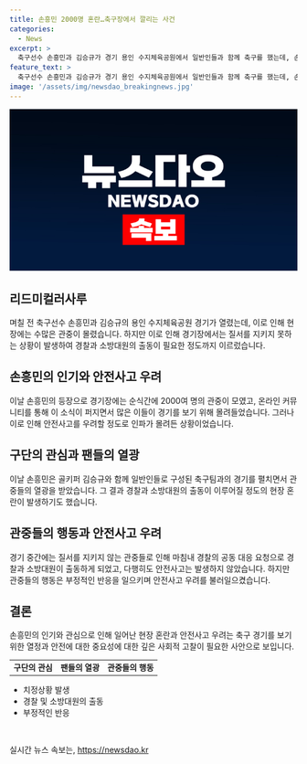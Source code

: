 ```yaml
---
title: 손흥민 2000명 혼란…축구장에서 깔리는 사건
categories:
  - News
excerpt: >
  축구선수 손흥민과 김승규가 경기 용인 수지체육공원에서 일반인들과 함께 축구를 했는데, 손흥민을 보기 위해 수많은 팬들이 몰려들었다. 그러나 경기 중에 손흥민과 관객의 안전을 위협하는 사태가 발생했고, 경찰과 소방당국이 출동했다. 이와 관련한 온라인 커뮤니티에는 혼란과 불안한 상황에 대한 비판과 걱정하는 목소리가 이어졌다. 누리꾼들은 현장의 혼란을 비판하며 질서를 지켜야 한다는 목소리를 냈다. 
feature_text: >
  축구선수 손흥민과 김승규가 경기 용인 수지체육공원에서 일반인들과 함께 축구를 했는데, 손흥민을 보기 위해 수많은 팬들이 몰려들었다. 그러나 경기 중에 손흥민과 관객의 안전을 위협하는 사태가 발생했고, 경찰과 소방당국이 출동했다. 이와 관련한 온라인 커뮤니티에는 혼란과 불안한 상황에 대한 비판과 걱정하는 목소리가 이어졌다. 누리꾼들은 현장의 혼란을 비판하며 질서를 지켜야 한다는 목소리를 냈다. 
image: '/assets/img/newsdao_breakingnews.jpg'
---
```


<p><img src="/assets/img/newsdao_breakingnews.jpg" alt="implanttips 속보" /></p>

<h2 data-ke-size="size26">리드미컬러사루</h2>

<p data-ke-size="size16">며칠 전 축구선수 손흥민과 김승규의 용인 수지체육공원 경기가 열렸는데, 이로 인해 현장에는 수많은 관중이 몰렸습니다. 하지만 이로 인해 경기장에서는 질서를 지키지 못하는 상황이 발생하여 경찰과 소방대원의 출동이 필요한 정도까지 이르렀습니다.</p>

<h2 data-ke-size="size26">손흥민의 인기와 안전사고 우려</h2>

<p data-ke-size="size16">이날 손흥민의 등장으로 경기장에는 순식간에 2000여 명의 관중이 모였고, 온라인 커뮤니티를 통해 이 소식이 퍼지면서 많은 이들이 경기를 보기 위해 몰려들었습니다. 그러나 이로 인해 안전사고를 우려할 정도로 인파가 몰려든 상황이었습니다.</p>

<h2 data-ke-size="size26">구단의 관심과 팬들의 열광</h2>

<p data-ke-size="size16">이날 손흥민은 골키퍼 김승규와 함께 일반인들로 구성된 축구팀과의 경기를 펼치면서 관중들의 열광을 받았습니다. 그 결과 경찰과 소방대원의 출동이 이루어질 정도의 현장 혼란이 발생하기도 했습니다.</p>

<h2 data-ke-size="size26">관중들의 행동과 안전사고 우려</h2>

<p data-ke-size="size16">경기 중간에는 질서를 지키지 않는 관중들로 인해 마침내 경찰의 공동 대응 요청으로 경찰과 소방대원이 출동하게 되었고, 다행히도 안전사고는 발생하지 않았습니다. 하지만 관중들의 행동은 부정적인 반응을 일으키며 안전사고 우려를 불러일으켰습니다.</p>

<h2 data-ke-size="size26">결론</h2>

<p data-ke-size="size16">손흥민의 인기와 관심으로 인해 일어난 현장 혼란과 안전사고 우려는 축구 경기를 보기 위한 열정과 안전에 대한 중요성에 대한 깊은 사회적 고찰이 필요한 사안으로 보입니다.</p>

<table>
    <tr>
        <td style="text-align: center; height: 17px;"><b>구단의 관심</b></td>
        <td style="text-align: center; height: 17px;"><b>팬들의 열광</b></td>
        <td style="text-align: center; height: 17px;"><b>관중들의 행동</b></td>
    </tr>
</table>

<ul>
    <li>치정상황 발생</li>
    <li>경찰 및 소방대원의 출동</li>
    <li>부정적인 반응</li>
</ul>

<p data-ke-size="size16">&nbsp;</p>
실시간 뉴스 속보는, <a href="https://newsdao.kr" rel="dofollow">https://newsdao.kr</a>


